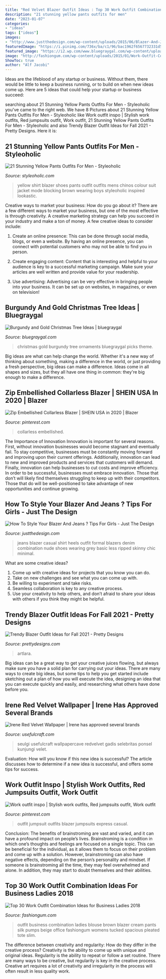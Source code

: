 ```yaml
---
title: "Red Velvet Blazer Outfit Ideas : Top 30 Work Outfit Combination Ideas For Business Ladies 2018"
description: "21 stunning yellow pants outfits for men"
date: "2023-01-07"
categories:
- "ideas"
tags: ["ideas"]
images:
- "http://www.justthedesign.com/wp-content/uploads/2015/06/Blazer-And-Jeans-4.jpg"
featuredImage: "https://i.pinimg.com/736x/ba/c1/96/bac1962f6567732331d541a5e2169c09.jpg"
featured_image: "https://i2.wp.com/www.bluegraygal.com/wp-content/uploads/2017/11/Christmas1017_BGG-391.jpg?resize=1440%2C2160&amp;ssl=1"
image: "http://fashiongum.com/wp-content/uploads/2015/01/Work-Outfit-Combination-Ideas-for-Business-Ladies-19.jpg"
ShowToc: true
author: "Alf Jacobi"
---
```



Ideas are the lifeblood of any startup or business. Without them, there would be little to keep a business running, or to build on when new ideas come up. Here are 5 ideas that could help your startup or business succeed:

	

		
searching about 21 Stunning Yellow Pants Outfits For Men - Styleoholic you've came to the right web. We have 8 Pictures about 21 Stunning Yellow Pants Outfits For Men - Styleoholic like Work outfit inspo | Stylish work outfits, Red jumpsuits outfit, Work outfit, 21 Stunning Yellow Pants Outfits For Men - Styleoholic and also Trendy Blazer Outfit Ideas for Fall 2021 - Pretty Designs. Here it is:
		
    
## 21 Stunning Yellow Pants Outfits For Men - Styleoholic

<img loading=lazy src="https://i.styleoholic.com/2017/03/With-red-shirt-yellow-blazer-and-red-shoes.jpg" onerror="this.onerror=null;this.src='https://tse1.mm.bing.net/th?id=OIP.c0vrOlssAP4FbjOdg_0tHQAAAA&amp;pid=15.1';" alt="21 Stunning Yellow Pants Outfits For Men - Styleoholic">

_Source: styleoholic.com_

>yellow shirt blazer shoes pants outfit outfits mens chinos colour suit jacket mode blocking brown wearing boys styleoholic inspired lookastic. 

	

Creative ways to market your business: How do you go about it?
There are a few different ways to market your business, but one of the most effective is through creativity. A creative marketing strategy can help you succeed in your industry and make a ton of money. A few creative ideas to consider include: 
1. Create an online presence: This can be done through social media, blogs, or even a website. By having an online presence, you can connect with potential customers who may not be able to find you in person. 

2. Create engaging content: Content that is interesting and helpful to your audience is key to a successful marketing campaign. Make sure your articles are well written and provide value for your readership. 

3. Use advertising: Advertising can be very effective in bringing people into your business. It can be set up on websites, in magazines, or even on television!

    
## Burgundy And Gold Christmas Tree Ideas | Bluegraygal

<img loading=lazy src="https://i2.wp.com/www.bluegraygal.com/wp-content/uploads/2017/11/Christmas1017_BGG-391.jpg?resize=1440%2C2160&amp;ssl=1" onerror="this.onerror=null;this.src='https://tse3.mm.bing.net/th?id=OIP.G01uD10ZeU03Aak2UOVA0gHaLH&amp;pid=15.1';" alt="Burgundy and Gold Christmas Tree Ideas | bluegraygal">

_Source: bluegraygal.com_

>christmas gold burgundy tree ornaments bluegraygal picks theme. 

	

Big ideas are what can help change the world. Whether it's a new way of thinking about something, making a difference in the world, or just providing a fresh perspective, big ideas can make a difference. Ideas come in all shapes and sizes, but they all have one thing in common: they're big enough to make a difference.

    
## Zip Embellished Collarless Blazer | SHEIN USA In 2020 | Blazer

<img loading=lazy src="https://i.pinimg.com/736x/ba/c1/96/bac1962f6567732331d541a5e2169c09.jpg" onerror="this.onerror=null;this.src='https://tse1.mm.bing.net/th?id=OIP.t7ypd1C0KXlZu2jZvYlDVwHaJ3&amp;pid=15.1';" alt="Zip Embellished Collarless Blazer | SHEIN USA in 2020 | Blazer">

_Source: pinterest.com_

>collarless embellished. 

	

The Importance of Innovation
Innovation is important for several reasons. First, without innovation businesses would become stagnant and eventually fail. To stay competitive, businesses must be constantly moving forward and improving upon their current offerings. Additionally, innovation can lead to new and improved products and services that customers will demand. Finally, innovation can help businesses to cut costs and improve efficiency.
In order to be successful, businesses must embrace innovation. Those that don’t will likely find themselves struggling to keep up with their competitors. Those that do will be well-positioned to take advantage of new opportunities and continue growing.

    
## How To Style Your Blazer And Jeans ? Tips For Girls - Just The Design

<img loading=lazy src="http://www.justthedesign.com/wp-content/uploads/2015/06/Blazer-And-Jeans-4.jpg" onerror="this.onerror=null;this.src='https://tse3.mm.bing.net/th?id=OIP.DTMcNeY12h5ztcNvhUPsYAHaMf&amp;pid=15.1';" alt="How To Style Your Blazer And Jeans ? Tips For Girls - Just The Design">

_Source: justthedesign.com_

>jeans blazer casual shirt heels outfit formal blazers denim combination nude shoes wearing grey basic less ripped skinny chic minimal. 

	

What are some creative ideas?
1. Come up with creative ideas for projects that you know you can do.
2. Take on new challenges and see what you can come up with. 
3. Be willing to experiment and take risks. 
4. Seamless collaboration is key to any creative process. 
5. Use your creativity to help others, and don’t afraid to share your ideas with others if you think they might be helpful.

    
## Trendy Blazer Outfit Ideas For Fall 2021 - Pretty Designs

<img loading=lazy src="http://www.prettydesigns.com/wp-content/uploads/2014/09/Brown-Blazer-Outfit-with-a-Hat.jpg" onerror="this.onerror=null;this.src='https://tse3.mm.bing.net/th?id=OIP.T_VfDUU3jTF5sGvki8kAuAHaK3&amp;pid=15.1';" alt="Trendy Blazer Outfit Ideas for Fall 2021 - Pretty Designs">

_Source: prettydesigns.com_

>artlara. 

	

Big ideas can be a great way to get your creative juices flowing, but always make sure you have a solid plan for carrying out your ideas. There are many ways to create big ideas, but some tips to help you get started include sketching out a plan of how you will execute the idea, designing an idea that you can execute quickly and easily, and researching what others have done before you.

    
## Irene Red Velvet Wallpaper | Irene Has Approved Several Brands

<img loading=lazy src="https://www.usefulcraft.com/wp-content/uploads/2020/01/Irene-Red-Velvet-Wallpaper-55.jpg" onerror="this.onerror=null;this.src='https://tse4.mm.bing.net/th?id=OIP.4Bf4i-rUG1q8kJbjxhXQAgHaNK&amp;pid=15.1';" alt="Irene Red Velvet Wallpaper | Irene has approved several brands">

_Source: usefulcraft.com_

>seulgi usefulcraft wallpapercave redvelvet gadis selebritas ponsel kunjungi velet. 

	

Evaluation: How will you know if this new idea is successful?
The article discusses how to determine if a new idea is successful, and offers some tips for success.

    
## Work Outfit Inspo | Stylish Work Outfits, Red Jumpsuits Outfit, Work Outfit

<img loading=lazy src="https://i.pinimg.com/736x/44/34/b9/4434b9b243151c65997de40f7e05f51e.jpg" onerror="this.onerror=null;this.src='https://tse3.mm.bing.net/th?id=OIP.N2-lXGvRfmE2xxPpp2xeHwHaLH&amp;pid=15.1';" alt="Work outfit inspo | Stylish work outfits, Red jumpsuits outfit, Work outfit">

_Source: pinterest.com_

>outfit jumpsuit outfits blazer jumpsuits express casual. 

	

Conclusion: The benefits of brainstroming are vast and varied, and it can have a profound impact on people’s lives.
Brainstroming is a condition in which one’s thoughts and feelings are focused on a single topic. This can be beneficial for the individual, as it allows them to focus on their problem and come up with a solution. However, brainstroming can also have negative effects, depending on the person’s personality and mindset. If someone is brainstroming all the time, they may feel overwhelmed and alone. In addition, they may start to doubt themselves and their abilities.

    
## Top 30 Work Outfit Combination Ideas For Business Ladies 2018

<img loading=lazy src="http://fashiongum.com/wp-content/uploads/2015/01/Work-Outfit-Combination-Ideas-for-Business-Ladies-19.jpg" onerror="this.onerror=null;this.src='https://tse1.mm.bing.net/th?id=OIP.EBW1VwE2uPvoP2CIm59crQHaLO&amp;pid=15.1';" alt="Top 30 Work Outfit Combination Ideas for Business Ladies 2018">

_Source: fashiongum.com_

>outfit business combination ladies blouse brown blazer cream pants silk pumps beige office fashiongum womens tucked spacious pleated tote slim. 

	

The difference between creativity and regularity: How do they differ in the creative process?
Creativity is the ability to come up with unique and original ideas. Regularity is the ability to repeat or follow a set routine. There are many ways to be creative, but regularity is key in the creative process. Creative art requires a lot of creativity and irregularity in the process will often result in less quality work.

